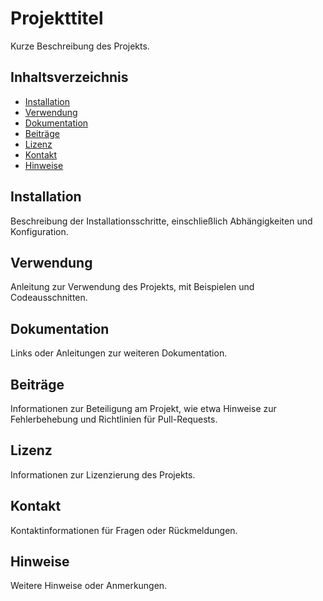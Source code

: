 # Projekttitel

Kurze Beschreibung des Projekts.

## Inhaltsverzeichnis

- [Installation](#installation)
- [Verwendung](#verwendung)
- [Dokumentation](#dokumentation)
- [Beiträge](#beiträge)
- [Lizenz](#lizenz)
- [Kontakt](#kontakt)
- [Hinweise](#hinweise)

## Installation

Beschreibung der Installationsschritte, einschließlich Abhängigkeiten und Konfiguration.

## Verwendung

Anleitung zur Verwendung des Projekts, mit Beispielen und Codeausschnitten.

## Dokumentation

Links oder Anleitungen zur weiteren Dokumentation.

## Beiträge

Informationen zur Beteiligung am Projekt, wie etwa Hinweise zur Fehlerbehebung und Richtlinien für Pull-Requests.

## Lizenz

Informationen zur Lizenzierung des Projekts.

## Kontakt

Kontaktinformationen für Fragen oder Rückmeldungen.

## Hinweise

Weitere Hinweise oder Anmerkungen.
